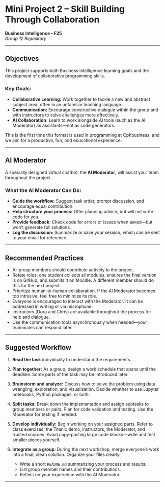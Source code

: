 #  Mini Project 2 – Skill Building Through Collaboration  
**Business Intelligence – F25**  
_Group 12 Repository_

---

##  Objectives

This project supports both Business Intelligence learning goals and the development of collaborative programming skills.

### Key Goals:
- **Collaborative Learning:** Work together to tackle a new and abstract subject area, often in an unfamiliar teaching language.
- **Communication:** Encourage constructive dialogue within the group and with instructors to solve challenges more effectively.
- **AI Collaboration:** Learn to work alongside AI tools (such as the AI Moderator) as assistants—not as code generators.

This is the first time this format is used in programming at Cphbusiness, and we aim for a productive, fun, and educational experience.

---

##  AI Moderator

A specially designed virtual chatbot, the **AI Moderator**, will assist your team throughout the project.

### What the AI Moderator Can Do:
- **Guide the workflow:** Suggest task order, prompt discussion, and encourage equal contribution.
- **Help structure your process:** Offer planning advice, but will not write code for you.
- **Provide feedback:** Check code for errors or issues when asked—but won’t generate full solutions.
- **Log the discussion:** Summarize or save your session, which can be sent to your email for reference.


---

##  Recommended Practices

- All group members should contribute actively to the project.
- Rotate roles: one student collects all modules, ensures the final version is on GitHub, and submits it on Moodle. A different member should do this for the next project.
- Prioritize human-to-human collaboration. If the AI Moderator becomes too intrusive, feel free to minimize its role.
- Everyone is encouraged to interact with the Moderator. It can be addressed in writing or via microphone.
- Instructors (Dora and Chris) are available throughout the process for help and dialogue.
- Use the communication tools asynchronously when needed—your teammates can respond later.

---

##  Suggested Workflow

1. **Read the task** individually to understand the requirements.

2. **Plan together:** As a group, design a work schedule that spans until the deadline. Some parts of the task may be introduced later.

3. **Brainstorm and analyze:** Discuss how to solve the problem using data wrangling, exploration, and visualization. Decide whether to use Jupyter notebooks, Python packages, or both.

4. **Split tasks:** Break down the implementation and assign subtasks to group members or pairs. Plan for code validation and testing. Use the Moderator for testing if needed.

5. **Develop individually:** Begin working on your assigned parts. Refer to class exercises, the Titanic demo, instructors, the Moderator, and trusted sources. Avoid copy-pasting large code blocks—write and test smaller pieces yourself.

6. **Integrate as a group:** During the next workshop, merge everyone’s work into a final, clean solution. Organize your files clearly.  
   - Write a short `README.md` summarizing your process and results.
   - List group member names and their contributions.
   - Reflect on your experience with the AI Moderator.

---


